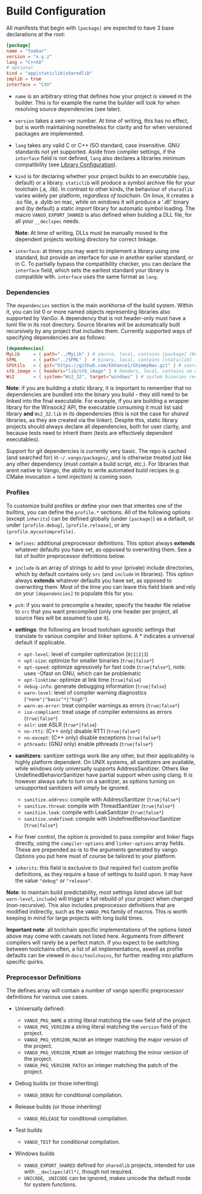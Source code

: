 # Build Configuration
All manifests that begin with `[package]` are expected to have 3 base declarations at the root:
```toml
[package]
name = "foobar"
version = "x.y.z"
lang = "C++XX"
# optional
kind = "app|staticlib|sharedlib"
implib = true
interface = "CXX"
```
- `name` is an arbitrary string that defines how your project is viewed in the builder. This is for example the name the builder will look for when resolving source dependencies (see later).
- `version` takes a sem-ver number. At time of writing, this has no effect, but is worth maintaining nonetheless for clarity and for when versioned packages are implemented.
- `lang` takes any valid C or C++ ISO standard, case insensitive. GNU standards not yet supported. Aside from compiler settings, if the `interface` field is not defined, `lang` also declares a libraries minimum compatibility (see [Library Configuration](libraries.md)).
- `kind` is for declaring whether your project builds to an executable (`app`, default) or a library. `staticlib` will produce a symbol archive file for your toolchain (.a, .lib). In contrast to other kinds, the behaviour of `sharedlib` varies widely per platform, *regardless of toolchain*. On linux, it creates a .so file, a .dylib on mac, while on windows it will produce a '.dll' binary and (by default) a static *import* library for automatic symbol loading. The macro `VANGO_EXPORT_SHARED` is also defined when building a DLL file, for all your `__declspec` needs.

    **Note**: At time of writing, DLLs must be manually moved to the dependent projects working directory for correct linkage.

- `interface`: at times you may want to implement a library using one standard, but provide an interface for use in another earlier standard, or in C. To partially bypass the compatibility checker, you can declare the `interface` field, which sets the earliest standard your library is compatible with. `interface` uses the same format as `lang`.

### Dependencies
The `dependencies` section is the main workhorse of the build system. Within it, you can list 0 or more named objects representing libraries also supported by VanGo. A dependency that is not header-only must have a toml file in its root directory. Source libraries will be automatically built recursively by any project that includes them. Currently supported ways of specifying dependencies are as follows:
```toml
[dependencies]
MyLib     = { path="../MyLib" } # source, local, contains [package] (build) toml-config
SFML      = { path="../SFML" }  # binary, local, contains [staticlib] (prebuilt) toml-config
SFUtils   = { git="https://github.com/EmVance1/ShimmyNav.git" } # source, remote, contains [package] toml-config
stb_image = { headers="lib/stb_image" } # headers, local, contains no config
Ws2       = { system="Ws2_32", target="windows" } # system binaries require no config
```
**Note**: if you are building a *static* library, it is important to remember that no dependencies are bundled into the binary you build - they still need to be linked into the final executable. For example, if you are building a wrapper library for the Winsock2 API, the executable consuming it must list said library **and** `Ws2_32.lib` in its dependencies (this is not the case for *shared* libraries, as they are created via the linker). Despite this, static library projects should always declare all dependencies, both for user clarity, and because tests need to inherit them (tests are effectively dependent executables).

Support for git dependencies is currently very basic. The repo is cached (and searched for) in `~/.vango/packages/`, and is otherwise treated just like any other dependency (must contain a build script, etc.). For libraries that arent native to Vango, the ability to write automated build recipes (e.g. CMake invocation + toml injection) is coming soon.

### Profiles
To customize build profiles or define your own that inherites one of the builtins, you can define the `profile.*` sections. All of the following options (except `inherits`) can be defined globally (under `[package]`) as a default, or under `[profile.debug]`, `[profile.release]`, or any `[profile.mycustomprofile]`.

- `defines`: additional preprocessor definitions. This option always **extends** whatever defaults you have set, as opposed to overwriting them. See a list of builtin preprocessor definitions below.
- `include` is an array of strings to add to your (private) include directories, which by default contains only `src` (and `include` in libraries). This option always **extends** whatever defaults you have set, as opposed to overwriting them. Most of the time you can leave this field blank and rely on your `[dependencies]` to populate this for you.
- `pch`: if you want to precompile a header, specify the header file relative to `src` that you want precompiled (only one header per project, all source files will be assumed to use it).
- **settings**: the following are broad toolchain agnostic settings that translate to various compiler and linker options. A * indicates a universal default if applicable.
    * `opt-level`: level of compiler optimization (`0|1|2|3`)
    * `opt-size`: optimize for smaller binaries (`true|false*`)
    * `opt-speed`: optimize agressively for fast code (`true|false*`), note: uses -Ofast on GNU, which can be problematic
    * `opt-linktime`: optimize at link time (`true|false`)
    * `debug-info`: generate debugging information (`true|false`)
    * `warn-level`: level of compiler warning diagnostics (`"none"|"basic"*|"high"`)
    * `warn-as-error`: treat compiler warnings as errors (`true|false*`)
    * `iso-compliant`: treat usage of compiler extensions as errors (`true|false*`)
    * `aslr`: use ASLR (`true*|false`)
    * `no-rtti`: (C++ only) disable RTTI (`true|false*`)
    * `no-except`: (C++ only) disable exceptions (`true|false*`)
    * `pthreads`: (GNU only) enable pthreads (`true|false*`)
- **sanitizers**: sanitizer settings work like any other, but their applicability is highly platform dependent. On UNIX systems, all sanitizers are available, while windows only universally supports AddressSanitizer. Others like UndefinedBehaviorSanitizer have partial support when using clang. It is however always safe to turn on a sanitizer, as options turning on unsupported sanitizers will simply be ignored.
    * `sanitize.address`: compile with AddressSanitizer (`true|false*`)
    * `sanitize.thread`: compile with ThreadSanitizer (`true|false*`)
    * `sanitize.leak`: compile with LeakSanitizer (`true|false*`)
    * `sanitize.undefined`: compile with UndefinedBehaviourSanitizer (`true|false*`)

- For finer control, the option is provided to pass compiler and linker flags directly, using the `compiler-options` and `linker-options` array fields. These are prepended as-is to the arguments generated by vango. Options you put here must of course be tailored to your platform.
- `inherits`: this field is exclusive to (but required for) custom profile definitions, as they require a base of settings to build upon. It may have the value `"debug"` or `"release"`.

**Note**: to maintain build predictability, most settings listed above (all but `warn-level`, `include`) will trigger a full rebuild of your project when changed (non-recursive). This also includes preprocessor definitions that are modified indirectly, such as the `VANGO_PKG` family of macros. This is worth keeping in mind for large projects with long build times.

**Important note**: all toolchain specific implementations of the options listed above may come with caveats not listed here. Arguments from different compilers will rarely be a perfect match. If you expect to be switching between toolchains often, a list of all implementations, aswell as profile defaults can be viewed in `docs/toolchains`, for further reading into platform specific quirks.


### Preprocessor Definitions
The defines array will contain a number of vango specific preprocessor definitions for various use cases.
- Universally defined:
    * `VANGO_PKG_NAME` a string literal matching the `name` field of the project.
    * `VANGO_PKG_VERSION` a string literal matching the `version` field of the project.
    * `VANGO_PKG_VERSION_MAJOR` an integer matching the major version of the project.
    * `VANGO_PKG_VERSION_MINOR` an integer matching the minor version of the project.
    * `VANGO_PKG_VERSION_PATCH` an integer matching the patch of the project.

- Debug builds (or those inheriting)
    * `VANGO_DEBUG` for conditional compilation.

- Release builds (or those inheriting)
    * `VANGO_RELEASE` for conditional compilation.

- Test builds
    * `VANGO_TEST` for conditional compilation.

- Windows builds
    * `VANGO_EXPORT_SHARED` defined for `sharedlib` projects, intended for use with `__declspec(dll*)`, though not required.
    * `UNICODE`, `_UNICODE` can be ignored, makes unicode the default mode for system functions.

